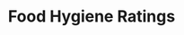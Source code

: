 ---
schema: default
title: Food Hygiene Ratings
organization: Food Standards Agency
notes: >-
  The data provide the food hygiene rating or inspection result given to a
  business and reflect the standards of food hygiene found on the date of
  inspection or visit by the local authority. Businesses include restaurants,
  pubs, cafés, takeaways, hotels and other places consumers eat, as well as
  supermarkets and other food shops.
resources:
  - name: Food Hygiene Ratings (updated daily)
    url: 'http://ratings.food.gov.uk/OpenDataFiles/FHRS269en-GB.xml'
    format: xml
license: 'https://www.nationalarchives.gov.uk/doc/open-government-licence/version/3/'
category:
  - Food
maintainer: Food Standards Agency
maintainer_email: ''
---
